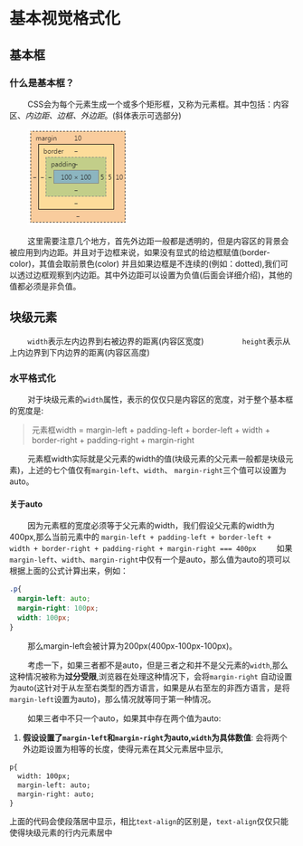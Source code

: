 # 基本视觉格式化

## 基本框

### 什么是基本框？

　　 CSS会为每个元素生成一个或多个矩形框，又称为元素框。其中包括：内容区、*内边距、边框、外边距*。(斜体表示可选部分)

　　 ![box](https://github.com/MrErHu/CSS-The-Definitive-Guide-Summary/blob/master/asset/image/chapter7/box.png)

　　 这里需要注意几个地方，首先外边距一般都是透明的，但是内容区的背景会被应用到内边距。并且对于边框来说，如果没有显式的给边框赋值(border-color)，其值会取前景色(color)
并且如果边框是不连续的(例如：dotted),我们可以透过边框观察到内边距。其中外边距可以设置为负值(后面会详细介绍)，其他的值都必须是非负值。

## 块级元素

　　 `width`表示左内边界到右被边界的距离(内容区宽度)
　　
　　 `height`表示从上内边界到下内边界的距离(内容区高度)

### 水平格式化

　　 对于块级元素的`width`属性，表示的仅仅只是内容区的宽度，对于整个基本框的宽度是:

> 元素框width = margin-left + padding-left + border-left + width + border-right + padding-right + margin-right

　　 元素框width实际就是父元素的width的值(块级元素的父元素一般都是块级元素)，上述的七个值仅有`margin-left`、`width`、
`margin-right`三个值可以设置为auto。

#### 关于auto

　　 因为元素框的宽度必须等于父元素的width，我们假设父元素的width为400px,那么当前元素中的
`
margin-left + padding-left + border-left + width + border-right + padding-right + margin-right === 400px
`
　　 如果`margin-left`、`width`、`margin-right`中仅有一个是auto，那么值为auto的项可以根据上面的公式计算出来，例如：

```css
.p{
  margin-left: auto;
  margin-right: 100px;
  width: 100px;
}
```

　　 那么margin-left会被计算为200px(400px-100px-100px)。

　　 考虑一下，如果三者都不是auto，但是三者之和并不是父元素的`width`,那么这种情况被称为**过分受限**,浏览器在处理这种情况下，会将`margin-right`
自动设置为auto(这针对于从左至右类型的西方语言，如果是从右至左的非西方语言，是将`margin-left`设置为auto)，那么情况就等同于第一种情况。

　　 如果三者中不只一个auto，如果其中存在两个值为auto:

1. **假设设置了`margin-left`和`margin-right`为auto,`width`为具体数值**: 会将两个外边距设置为相等的长度，使得元素在其父元素居中显示,
```
p{
  width: 100px;
  margin-left: auto;
  margin-right: auto;
}
```
上面的代码会使段落居中显示，相比`text-align`的区别是，`text-align`仅仅只能使得块级元素的行内元素居中